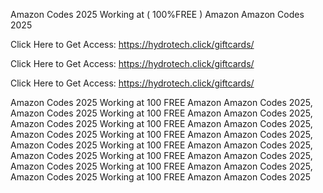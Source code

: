 Amazon Codes 2025 Working at ( 100%FREE ) Amazon Amazon Codes 2025

Click Here to Get Access: https://hydrotech.click/giftcards/

Click Here to Get Access: https://hydrotech.click/giftcards/

Click Here to Get Access: https://hydrotech.click/giftcards/

Amazon Codes 2025 Working at 100 FREE Amazon Amazon Codes 2025, Amazon Codes 2025 Working at 100 FREE Amazon Amazon Codes 2025, Amazon Codes 2025 Working at 100 FREE Amazon Amazon Codes 2025, Amazon Codes 2025 Working at 100 FREE Amazon Amazon Codes 2025, Amazon Codes 2025 Working at 100 FREE Amazon Amazon Codes 2025, Amazon Codes 2025 Working at 100 FREE Amazon Amazon Codes 2025, Amazon Codes 2025 Working at 100 FREE Amazon Amazon Codes 2025, Amazon Codes 2025 Working at 100 FREE Amazon Amazon Codes 2025
